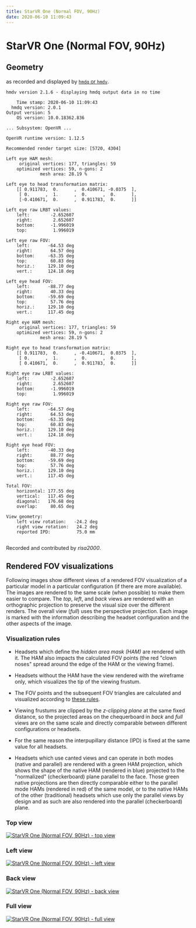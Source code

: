 ```yaml
---
title: StarVR One (Normal FOV, 90Hz)
date: 2020-06-10 11:09:43
---
```

# StarVR One (Normal FOV, 90Hz)

## Geometry

as recorded and displayed by [`hmdq` or `hmdv`](https://github.com/risa2000/hmdq).
```
hmdv version 2.1.6 - displaying hmdq output data in no time

    Time stamp: 2020-06-10 11:09:43
  hmdq version: 2.0.1
Output version: 5
    OS version: 10.0.18362.836

... Subsystem: OpenVR ...

OpenVR runtime version: 1.12.5

Recommended render target size: [5720, 4304]

Left eye HAM mesh:
     original vertices: 177, triangles: 59
    optimized vertices: 59, n-gons: 2
             mesh area: 28.19 %

Left eye to head transformation matrix:
    [[ 0.911783,  0.      ,  0.410671, -0.0375  ],
     [ 0.      ,  1.      ,  0.      ,  0.      ],
     [-0.410671,  0.      ,  0.911783,  0.      ]]

Left eye raw LRBT values:
    left:        -2.652607
    right:        2.652607
    bottom:      -1.996019
    top:          1.996019

Left eye raw FOV:
    left:       -64.53 deg
    right:       64.57 deg
    bottom:     -63.35 deg
    top:         60.83 deg
    horiz.:     129.10 deg
    vert.:      124.18 deg

Left eye head FOV:
    left:       -88.77 deg
    right:       40.33 deg
    bottom:     -59.69 deg
    top:         57.76 deg
    horiz.:     129.10 deg
    vert.:      117.45 deg

Right eye HAM mesh:
     original vertices: 177, triangles: 59
    optimized vertices: 59, n-gons: 2
             mesh area: 28.19 %

Right eye to head transformation matrix:
    [[ 0.911783,  0.      , -0.410671,  0.0375  ],
     [ 0.      ,  1.      ,  0.      ,  0.      ],
     [ 0.410671,  0.      ,  0.911783,  0.      ]]

Right eye raw LRBT values:
    left:        -2.652607
    right:        2.652607
    bottom:      -1.996019
    top:          1.996019

Right eye raw FOV:
    left:       -64.57 deg
    right:       64.53 deg
    bottom:     -63.35 deg
    top:         60.83 deg
    horiz.:     129.10 deg
    vert.:      124.18 deg

Right eye head FOV:
    left:       -40.33 deg
    right:       88.77 deg
    bottom:     -59.69 deg
    top:         57.76 deg
    horiz.:     129.10 deg
    vert.:      117.45 deg

Total FOV:
    horizontal: 177.55 deg
    vertical:   117.45 deg
    diagonal:   176.68 deg
    overlap:     80.65 deg

View geometry:
    left view rotation:   -24.2 deg
    right view rotation:   24.2 deg
    reported IPD:          75.0 mm


```
Recorded and contributed by _risa2000_.

## Rendered FOV visualizations

Following images show different views of a rendered FOV visualization of a
particular model in a particular configuration (if there are more available).
The images are rendered to the same scale (when possible) to make them easier
to compare. The _top_, _left_, and _back_ views are rendered with an
orthographic projection to preserve the visual size over the different renders.
The overall view (_full_) uses the perspective projection. Each image is marked
with the information describing the headset configuration and the other aspects
of the image.

### Visualization rules

* Headsets which define the _hidden area mask (HAM)_ are rendered with it. The
  HAM also impacts the calculated FOV points (the red "clown noses" spread
  around the edge of the HAM or the viewing frame).

* Headsets without the HAM have the view rendered with the wireframe only, which
  visualizes the tip of the viewing frustum.

* The FOV points and the subsequent FOV triangles are calculated and visualized
  according to [these
  rules](https://risa2000.github.io/vrdocs/docs/hmd_fov_calculation).

* Viewing frustums are clipped by the _z-clipping plane_ at the same fixed
  distance, so the projected areas on the chequerboard in _back_ and _full_
  views are on the same scale and directly comparable between different
  configurations or headsets.

* For the same reason the interpupillary distance (IPD) is fixed at the same
  value for all headsets.

* Headsets which use canted views and can operate in both modes (native and
  parallel) are rendered with a green HAM projection, which shows the shape of
  the native HAM (rendered in blue) projected to the "normalized"
  (checkerboard) plane parallel to the face. Those green native projections are
  then directly comparable either to the parallel mode HAMs (rendered in red)
  of the same model, or to the native HAMs of the other (traditional) headsets
  which use only the parallel views by design and as such are also rendered
  into the parallel (checkerboard) plane.

### Top view
[![StarVR One (Normal FOV, 90Hz) - top view](../images/StarVROne_Normal_Native_R90_top.dmx.png)](../images/StarVROne_Normal_Native_R90_top.dmx.png)

### Left view
[![StarVR One (Normal FOV, 90Hz) - left view](../images/StarVROne_Normal_Native_R90_left.dmx.png)](../images/StarVROne_Normal_Native_R90_left.dmx.png)

### Back view
[![StarVR One (Normal FOV, 90Hz) - back view](../images/StarVROne_Normal_Native_R90_back.dmx.png)](../images/StarVROne_Normal_Native_R90_back.dmx.png)

### Full view
[![StarVR One (Normal FOV, 90Hz) - full view](../images/StarVROne_Normal_Native_R90_over.dmx.png)](../images/StarVROne_Normal_Native_R90_over.dmx.png)


